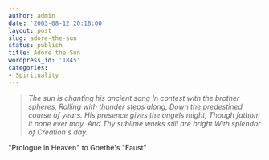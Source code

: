 ```yaml
---
author: admin
date: '2003-08-12 20:18:00'
layout: post
slug: adore-the-sun
status: publish
title: Adore the Sun
wordpress_id: '1845'
categories:
- Spirituality
---
```


> *The sun is chanting his ancient song In contest with the brother
> spheres, Rolling with thunder steps along, Down the predestined course
> of years. His presence gives the angels might, Though fathom it none
> ever may. And Thy sublime works still are bright With splendor of
> Creation's day.*

"Prologue in Heaven" to Goethe's "Faust"
